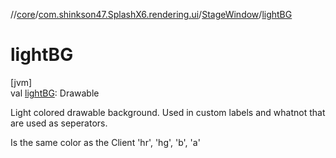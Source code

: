 //[core](../../../index.md)/[com.shinkson47.SplashX6.rendering.ui](../index.md)/[StageWindow](index.md)/[lightBG](light-b-g.md)

# lightBG

[jvm]\
val [lightBG](light-b-g.md): Drawable

Light colored drawable background. Used in custom labels and whatnot that are used as seperators. 

 Is the same color as the Client 'hr', 'hg', 'b', 'a'
